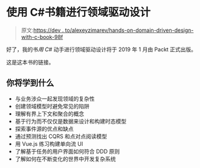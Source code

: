 # 使用 C#书籍进行领域驱动设计

> 原文:[https://dev . to/alexeyzimarev/hands-on-domain-driven-design-with-c-book-98f](https://dev.to/alexeyzimarev/hands-on-domain-driven-design-with-c-book-98f)

好了，我的书*用 C#*
动手进行领域驱动设计将于 2019 年 1 月由 Packt 正式出版。

这是这本书的链接。

## 你将学到什么

*   与业务涉众一起发现领域的复杂性
*   创建领域模型时避免常见的陷阱
*   理解有界上下文和聚合的概念
*   基于行为而不仅仅是数据来设计和构建时态模型
*   探索事件源的优点和缺点
*   通过预测找出 CQRS 和点对点阅读模型
*   用 Vue.js 练习构建单向流 UI
*   了解基于任务的用户界面如何符合 DDD 原则
*   了解如何在不断变化的世界中开发复杂系统